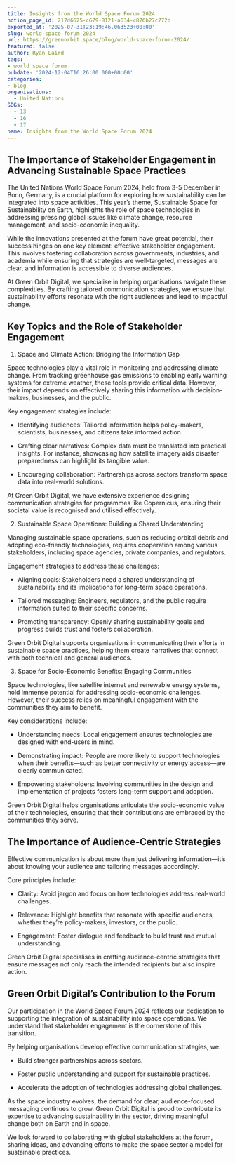 ```yaml
---
title: Insights from the World Space Forum 2024
notion_page_id: 217d6625-c679-8121-a634-c876b27c772b
exported_at: '2025-07-31T23:19:46.063523+00:00'
slug: world-space-forum-2024
url: https://greenorbit.space/blog/world-space-forum-2024/
featured: false
author: Ryan Laird
tags:
- world space forum
pubdate: '2024-12-04T16:26:00.000+00:00'
categories:
- blog
organisations:
  - United Nations
SDGs:
  - 13
  - 16
  - 17
name: Insights from the World Space Forum 2024
---
```


## The Importance of Stakeholder Engagement in Advancing Sustainable Space Practices

The United Nations World Space Forum 2024, held from 3-5 December in Bonn, Germany, is a crucial platform for exploring how sustainability can be integrated into space activities. This year’s theme, Sustainable Space for Sustainability on Earth, highlights the role of space technologies in addressing pressing global issues like climate change, resource management, and socio-economic inequality.

While the innovations presented at the forum have great potential, their success hinges on one key element: effective stakeholder engagement. This involves fostering collaboration across governments, industries, and academia while ensuring that strategies are well-targeted, messages are clear, and information is accessible to diverse audiences.

At Green Orbit Digital, we specialise in helping organisations navigate these complexities. By crafting tailored communication strategies, we ensure that sustainability efforts resonate with the right audiences and lead to impactful change.

## Key Topics and the Role of Stakeholder Engagement

1. Space and Climate Action: Bridging the Information Gap

Space technologies play a vital role in monitoring and addressing climate change. From tracking greenhouse gas emissions to enabling early warning systems for extreme weather, these tools provide critical data. However, their impact depends on effectively sharing this information with decision-makers, businesses, and the public.

Key engagement strategies include:

- Identifying audiences: Tailored information helps policy-makers, scientists, businesses, and citizens take informed action.

- Crafting clear narratives: Complex data must be translated into practical insights. For instance, showcasing how satellite imagery aids disaster preparedness can highlight its tangible value.

- Encouraging collaboration: Partnerships across sectors transform space data into real-world solutions.

At Green Orbit Digital, we have extensive experience designing communication strategies for programmes like Copernicus, ensuring their societal value is recognised and utilised effectively.

2. Sustainable Space Operations: Building a Shared Understanding

Managing sustainable space operations, such as reducing orbital debris and adopting eco-friendly technologies, requires cooperation among various stakeholders, including space agencies, private companies, and regulators.

Engagement strategies to address these challenges:

- Aligning goals: Stakeholders need a shared understanding of sustainability and its implications for long-term space operations.

- Tailored messaging: Engineers, regulators, and the public require information suited to their specific concerns.

- Promoting transparency: Openly sharing sustainability goals and progress builds trust and fosters collaboration.

Green Orbit Digital supports organisations in communicating their efforts in sustainable space practices, helping them create narratives that connect with both technical and general audiences.

3. Space for Socio-Economic Benefits: Engaging Communities

Space technologies, like satellite internet and renewable energy systems, hold immense potential for addressing socio-economic challenges. However, their success relies on meaningful engagement with the communities they aim to benefit.

Key considerations include:

- Understanding needs: Local engagement ensures technologies are designed with end-users in mind.

- Demonstrating impact: People are more likely to support technologies when their benefits—such as better connectivity or energy access—are clearly communicated.

- Empowering stakeholders: Involving communities in the design and implementation of projects fosters long-term support and adoption.

Green Orbit Digital helps organisations articulate the socio-economic value of their technologies, ensuring that their contributions are embraced by the communities they serve.

## The Importance of Audience-Centric Strategies

Effective communication is about more than just delivering information—it’s about knowing your audience and tailoring messages accordingly.

Core principles include:

- Clarity: Avoid jargon and focus on how technologies address real-world challenges.

- Relevance: Highlight benefits that resonate with specific audiences, whether they’re policy-makers, investors, or the public.

- Engagement: Foster dialogue and feedback to build trust and mutual understanding.

Green Orbit Digital specialises in crafting audience-centric strategies that ensure messages not only reach the intended recipients but also inspire action.

## Green Orbit Digital’s Contribution to the Forum

Our participation in the World Space Forum 2024 reflects our dedication to supporting the integration of sustainability into space operations. We understand that stakeholder engagement is the cornerstone of this transition.

By helping organisations develop effective communication strategies, we:

- Build stronger partnerships across sectors.

- Foster public understanding and support for sustainable practices.

- Accelerate the adoption of technologies addressing global challenges.

As the space industry evolves, the demand for clear, audience-focused messaging continues to grow. Green Orbit Digital is proud to contribute its expertise to advancing sustainability in the sector, driving meaningful change both on Earth and in space.

We look forward to collaborating with global stakeholders at the forum, sharing ideas, and advancing efforts to make the space sector a model for sustainable practices.